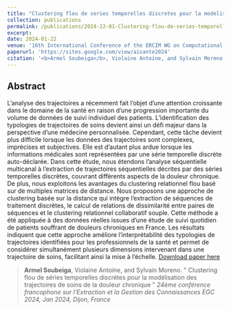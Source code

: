 ```yaml
---
title: "Clustering flou de series temporelles discretes pour la modelisation des trajectoires de soins de la douleur chronique"
collection: publications
permalink: /publications/2024-22-01-Clustering-flou-de-series-temporelles-discretes
excerpt: 
date: 2024-01-22
venue: '16th International Conference of the ERCIM WG on Computational and Methodological Statistics'
paperurl: 'https://sites.google.com/view/aisante2024'
citation: '<b>Armel Soubeiga</b>, Violaine Antoine, and Sylvain Moreno. &quot; Clustering flou de series temporelles discretes pour la modelisation des trajectoires de soins de la douleur chronique &quot; <i>24eme conference francophone sur l Extraction et la Gestion des Connaissances EGC 2024, Jan 2024, Dijon, France</i>'
---
```

## Abstract

L’analyse des trajectoires a récemment fait l’objet d’une attention croissante dans le domaine de la santé en raison d’une progression importante du volume de données de suivi individuel des patients. L’identification des typologies de trajectoires de soins devient ainsi un défi majeur dans la perspective d’une médecine personnalisée. Cependant, cette tâche devient plus difficile lorsque les données des trajectoires sont complexes, imprécises et subjectives. Elle est d’autant plus ardue lorsque les informations médicales sont représentées par une série temporelle discrète auto-déclarée. Dans cette étude, nous étendons l’analyse séquentielle multicanal à l’extraction de trajectoires séquentielles décrites par des séries temporelles discrètes, couvrant différents aspects de la douleur chronique. De plus, nous exploitons les avantages du clustering relationnel flou basé sur de multiples matrices de distance. Nous proposons une approche de clustering basée sur la distance qui intègre l’extraction de séquences de traitement discrètes, le calcul de relations de dissimilarité entre paires de séquences et le clustering relationnel collaboratif souple. Cette méthode a été appliquée à des données réelles issues d’une étude de suivi quotidien de patients souffrant de douleurs chroniques en France. Les résultats indiquent que cette approche améliore l’interprétabilité des typologies de trajectoires identifiées pour les professionnels de la santé et permet de considérer simultanément plusieurs dimensions intervenant dans une trajectoire de soins, facilitant ainsi la mise à l’échelle.
<a href='https://hal.science/hal-04485203'>Download paper here</a>


> <b>Armel Soubeiga</b>, Violaine Antoine, and Sylvain Moreno. &quot; Clustering flou de séries temporelles discrètes pour la modélisation des trajectoires de soins de la douleur chronique &quot; <i>24ème conférence francophone sur l'Extraction et la Gestion des Connaissances EGC 2024, Jan 2024, Dijon, France</i></i>
